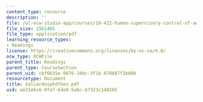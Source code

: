 ```yaml
---
content_type: resource
description: ''
file: /ol-ocw-studio-app/courses/16-422-human-supervisory-control-of-automated-systems-spring-2004/ae31ebc69fa76de95abcb7323c148265_kaliardosphdthes.pdf
file_size: 1561401
file_type: application/pdf
learning_resource_types:
- Readings
license: https://creativecommons.org/licenses/by-nc-sa/4.0/
ocw_type: OCWFile
parent_title: Readings
parent_type: CourseSection
parent_uid: cbf6635e-9076-34bc-3f1b-870b97f2b00b
resourcetype: Document
title: kaliardosphdthes.pdf
uid: ae31ebc6-9fa7-6de9-5abc-b7323c148265
---
```


